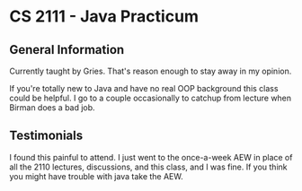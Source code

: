 # CS 2111 - Java Practicum

## General Information

Currently taught by Gries. That's reason enough to stay away in my opinion.

If you're totally new to Java and have no real OOP background this class could be helpful. I go to a couple occasionally to catchup from lecture when Birman does a bad job.

## Testimonials

I found this painful to attend. I just went to the once-a-week AEW in place of all the 2110 lectures, discussions, and this class, and I was fine. If you think you might have trouble with java take the AEW.